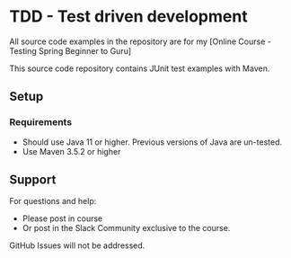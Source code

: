 
# TDD - Test driven development

All source code examples in the repository are for my [Online Course - Testing Spring Beginner to Guru]

This source code repository contains JUnit test examples with Maven.

## Setup
### Requirements
* Should use Java 11 or higher. Previous versions of Java are un-tested.
* Use Maven 3.5.2 or higher

## Support
For questions and help:
* Please post in course
* Or post in the Slack Community exclusive to the course.

GitHub Issues will not be addressed.
